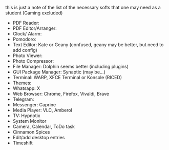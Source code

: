 this is just a note of the list of the necessary softs that one may need as a student (Gaming excluded)  

- PDF Reader:
- PDF Editor/Arranger:
- Clock/ Alarm:
- Pomodoro:
- Text Editor: Kate or Geany (confused, geany may be better, but need to add config)
- Photo Viewer:
- Photo Compressor:
- File Manager: Dolphin seems better (including plugins)
- GUI Package Manager: Synaptic (may be...)
- Terminal: WARP, XFCE Terminal or Konsole (RICED)
- Themes:
- Whatsapp: X
- Web Browser: Chrome, Firefox, Vivaldi, Brave
- Telegram:
- Messenger: Caprine
- Media Player: VLC, Amberol
- TV: Hypnotix
- System Monitor
- Camera, Calendar, ToDo task
- Cinnamon Spices
- Edit/add desktop entries
- Timeshift
